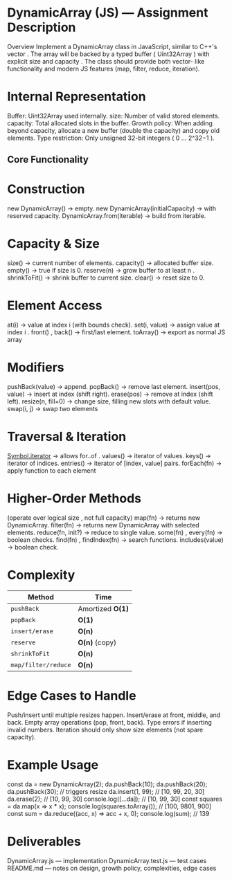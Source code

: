 # DynamicArray (JS) — Assignment Description
  Overview
  Implement a DynamicArray class in JavaScript, similar to C++'s  vector . The array will be backed by a
  typed buffer ( Uint32Array ) with explicit  size  and  capacity . The class should provide both vector-
  like functionality and modern JS features (map, filter, reduce, iteration).

# Internal Representation
  Buffer: Uint32Array  used internally.
  size: Number of valid stored elements.
  capacity: Total allocated slots in the buffer.
  Growth policy: When adding beyond capacity, allocate a new buffer (double the capacity) and copy
  old elements.
  Type restriction: Only unsigned 32-bit integers ( 0 ... 2^32−1 ).

## Core Functionality
# Construction
  new DynamicArray()  → empty.
  new DynamicArray(initialCapacity)  → with reserved capacity.
  DynamicArray.from(iterable)  → build from iterable.
  
# Capacity & Size
  size()  → current number of elements.
  capacity()  → allocated buffer size.
  empty()  → true if size is 0.
  reserve(n)  → grow buffer to at least  n .
  shrinkToFit()  → shrink buffer to current size.
  clear()  → reset size to 0.
  
# Element Access
  at(i)  → value at index  i  (with bounds check).
  set(i, value)  → assign value at index  i .
  front() ,  back()  → first/last element.
  toArray()  → export as normal JS array

# Modifiers
  pushBack(value)  → append.
  popBack()  → remove last element.
  insert(pos, value)  → insert at index (shift right).
  erase(pos)  → remove at index (shift left).
  resize(n, fill=0)  → change size, filling new slots with default value.
  swap(i, j)  → swap two elements

# Traversal & Iteration
  [Symbol.iterator]()  → allows  for..of .
  values()  → iterator of values.
  keys()  → iterator of indices.
  entries()  → iterator of  [index, value]  pairs.
  forEach(fn)  → apply function to each element

# Higher-Order Methods
  (operate over logical  size , not full capacity)
  map(fn)  → returns new DynamicArray.
  filter(fn)  → returns new DynamicArray with selected elements.
  reduce(fn, init?)  → reduce to single value.
  some(fn) ,  every(fn)  → boolean checks.
  find(fn) ,  findIndex(fn)  → search functions.
  includes(value)  → boolean check.

# Complexity

| Method               | Time                     |
| ------------------- | ------------------------- |
| `pushBack`          | Amortized **O(1)**        |
| `popBack`           | **O(1)**                  |
| `insert/erase`      | **O(n)**                  |
| `reserve`           | **O(n)** (copy)           |
| `shrinkToFit`       | **O(n)**                  |
| `map/filter/reduce` | **O(n)**                  |

# Edge Cases to Handle
  Push/insert until multiple resizes happen.
  Insert/erase at front, middle, and back.
  Empty array operations (pop, front, back).
  Type errors if inserting invalid numbers.
  Iteration should only show  size  elements (not spare capacity).

# Example Usage
  const da = new DynamicArray(2);
  da.pushBack(10);
  da.pushBack(20);
  da.pushBack(30); // triggers resize
  da.insert(1, 99); // [10, 99, 20, 30]
  da.erase(2); // [10, 99, 30]
  console.log([...da]); // [10, 99, 30]
  const squares = da.map(x => x * x);
  console.log(squares.toArray()); // [100, 9801, 900]
  const sum = da.reduce((acc, x) => acc + x, 0);
  console.log(sum); // 139

# Deliverables
  DynamicArray.js  — implementation
  DynamicArray.test.js  — test cases
  README.md  — notes on design, growth policy, complexities, edge cases
